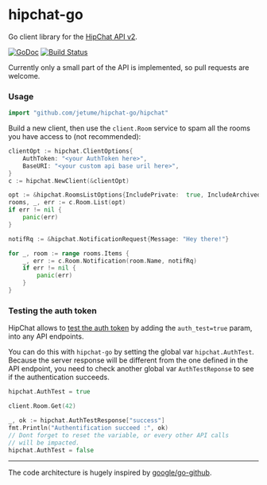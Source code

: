 # hipchat-go

Go client library for the [HipChat API v2](https://www.hipchat.com/docs/apiv2).

[![GoDoc](https://godoc.org/github.com/jetume/hipchat-go/hipchat?status.svg)](https://godoc.org/github.com/jetume/hipchat-go/hipchat)
[![Build Status](https://travis-ci.org/tbruyelle/hipchat-go.svg??branch=master)](https://travis-ci.org/tbruyelle/hipchat-go)

Currently only a small part of the API is implemented, so pull requests are welcome.

### Usage

```go
import "github.com/jetume/hipchat-go/hipchat"
```

Build a new client, then use the `client.Room` service to spam all the rooms you have access to (not recommended):

```go
clientOpt := hipchat.ClientOptions{
	AuthToken: "<your AuthToken here>",
	BaseURI: "<your custom api base uril here>",
}
c := hipchat.NewClient(&clientOpt)

opt := &hipchat.RoomsListOptions{IncludePrivate:  true, IncludeArchived: true}
rooms, _, err := c.Room.List(opt)
if err != nil {
	panic(err)
}

notifRq := &hipchat.NotificationRequest{Message: "Hey there!"}

for _, room := range rooms.Items {
	_, err := c.Room.Notification(room.Name, notifRq)
	if err != nil {
		panic(err)
	}
}
```

### Testing the auth token

HipChat allows to [test the auth token](https://www.hipchat.com/docs/apiv2/auth#auth_test) by adding the `auth_test=true` param, into any API endpoints.

You can do this with `hipchat-go` by setting the global var `hipchat.AuthTest`. Because the server response will be different from the one defined in the API endpoint, you need to check another global var `AuthTestReponse` to see if the authentication succeeds.

```go
hipchat.AuthTest = true

client.Room.Get(42)

_, ok := hipchat.AuthTestResponse["success"]
fmt.Println("Authentification succeed :", ok)
// Dont forget to reset the variable, or every other API calls
// will be impacted.
hipchat.AuthTest = false
```

---
The code architecture is hugely inspired by [google/go-github](http://github.com/google/go-github).


